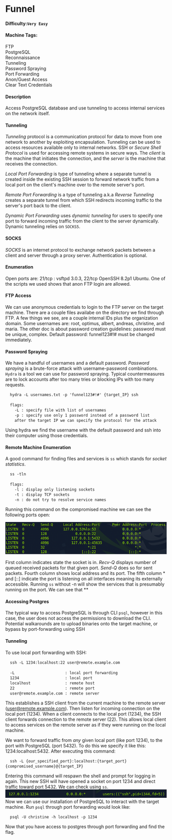 # Funnel

#### Difficulty:<code>Very Easy</code>

#### Machine Tags:
  FTP  
  PostgreSQL  
  Reconnaissance  
  Tunneling  
  Password Spraying  
  Port Forwarding  
  Anon/Guest Access  
  Clear Text Credentials  

#### Description
  Access PostgreSQL database and use tunneling to access internal services on the network itself. 

#### **Tunneling**
  *Tunneling* protocol is a communication protocol for data to move from one network to another by exploiting encapsulation. Tunneling can be used to access resources available only to internal networks. SSH or *Secure Shell Protocol* is used for accessing remote systems in secure ways. The *client* is the machine that initiates the connection, and the *server* is the machine that receives the connection. 

  *Local Port Forwarding* is type of tunneling where a separate tunnel is created inside the existing SSH session to forward network traffic from a local port on the client's machine over to the remote server's port. 

  *Remote Port Forwarding* is a type of tunneling a.k.a *Reverse Tunneling* creates a separate tunnel from which SSH redirects incoming traffic to the server's port back to the client.

  *Dynamic Port Forwarding* uses *dynamic tunneling* for users to specify one port to forward incoming traffic from the client to the server dynamically. Dynamic tunneling relies on <code>SOCKS5</code>. 

#### **SOCKS**
  *SOCKS* is an internet protocol to exchange network packets between a client and server through a proxy server. Authentication is optional.

#### **Enumeration**
  Open ports are: 21/tcp : vsftpd 3.0.3, 22/tcp OpenSSH 8.2p1 Ubuntu. One of the scripts we used shows that anon FTP login are allowed.

#### **FTP Access**
  We can use anonymous credentials to login to the FTP server on the target machine. There are a couple files availabe on the directory we find through FTP. A few things we see, are a couple internal IDs plus the organization domain. Some usernames are: root, optimus, albert, andreas, christine, and maria. The other doc is about password creation guidelines: password must be unique, complex. Default password: funnel123#!# must be changed immediately. 

#### **Password Spraying**
  We have a handful of usernames and a default password. *Password spraying* is a brute-force attack with username-password combinations. <code>Hydra</code> is a tool we can use for password spraying. Typical countermeasures are to lock accounts after too many tries or blocking IPs with too many requests. 
  ```
    hydra -L usernames.txt -p 'funnel123#!#' {target_IP} ssh

    flags:
      -L : specify file with list of usernames
      -p : specify use only 1 password instead of a password list
      after the target IP we can specify the protocol for the attack
  ```
  Using hydra we find the username with the default password and ssh into their computer using those credentials. 

#### **Remote Machine Enumeration**
  A good command for finding files and services is <code>ss</code> which stands for *socket statistics*. 
  ```
    ss -tln
    
    flags:
      -l : display only listening sockets
      -t : display TCP sockets
      -n : do not try to resolve service names
  ```
  Running this command on the compromised machine we can see the following ports open:
  
  ![socket stats print](/HackTheBox/Basics%20of%20Penetration%20Testing/You%20Need%20to%20Walk%20Before%20You%20Can%20Run/Funnel/assets/socket_stats.png)

  First column indicates state the socket is in. *Recv-Q* displays number of queued received packets for that given port. *Send-Q* does so for sent packets. Fourth column shows local address and its port. The fifth column * and [::] indicate the port is listening on all interfaces meaning its externally accessible. Running <code>ss</code> without -n will show the services that is presumably running on the port. We can see that **

#### **Accessing Postgres**
  The typical way to access PostgreSQL is through CLI <code>psql</code>, however in this case, the user does not access the permissions to download the CLI. Potential walkarounds are to upload binaries onto the target machine, or bypass by port-forwarding using SSH

#### **Tunneling**
  To use local port forwarding with SSH: 
  ```
    ssh -L 1234:localhost:22 user@remote.example.com

    -L                      : local port forwarding
    1234                    : local port
    localhost               : remote host
    22                      : remote port
    user@remote.example.com : remote server
  ```
  This establishes a SSH client from the current machine to the remote server (user@remote.example.com). Then listen for incoming connection on the local port (1234). When a client connects to the local port (1234), the SSH client forwards connection to the remote server (22). This allows local client to access services on the remote server as if they were running on the local machine. 

  We want to forward traffic from *any* given local port (like port 1234), to the port with PostgreSQL (port 5432). To do this we specify it like this: 1234:localhost:5432. After executing this command:
  ```
    ssh -L {our_specified_port}:localhost:{target_port} {compromised_username}@{target_IP}
  ```
  Entering this command will respawn the shell and prompt for logging in again. This new SSH will have opened a socket on port 1234 and direct traffic toward port 5432. We can check using <code>ss</code>. 
  ![port_forward](/HackTheBox/Basics%20of%20Penetration%20Testing/You%20Need%20to%20Walk%20Before%20You%20Can%20Run/Funnel/assets/port_forward.png)
  Now we can use our installation of PostgreSQL to interact with the target machine. Run <code>psql</code> through port forwarding would look like: 
  ```
    psql -U christine -h localhost -p 1234
  ```
  Now that you have access to postgres through port forwarding and find the flag. 